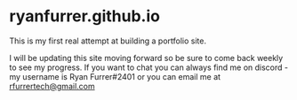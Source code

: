 # ryanfurrer.github.io

This is my first real attempt at building a portfolio site.

I will be updating this site moving forward so be sure to come back weekly to see my progress.
If you want to chat you can always find me on discord - my username is Ryan Furrer#2401 or you can email me at rfurrertech@gmail.com
